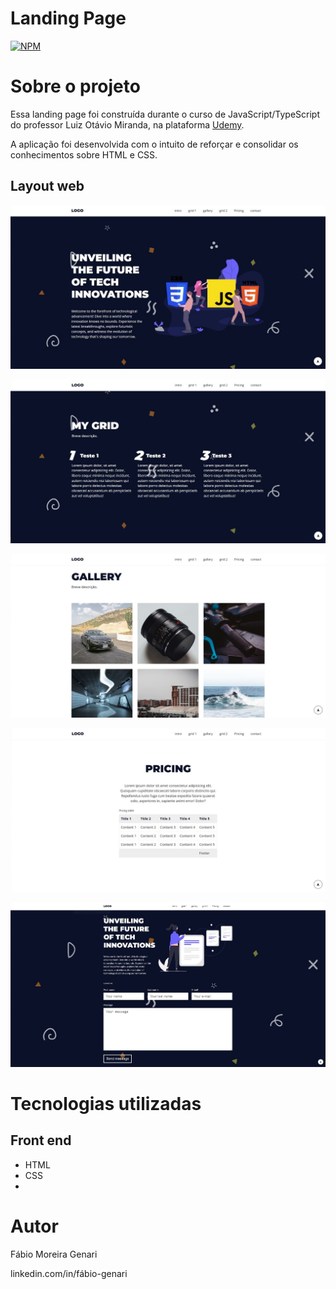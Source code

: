 # Landing Page 
[![NPM](https://img.shields.io/npm/l/react)](https://github.com/Fabio-Genari/landing-page/blob/main/LICENSE) 

# Sobre o projeto

Essa landing page foi construída durante o curso de JavaScript/TypeScript do professor Luiz Otávio Miranda, na plataforma [Udemy](https://www.udemy.com "Site da Udemy").

A aplicação foi desenvolvida com o intuito de reforçar e consolidar os conhecimentos sobre HTML e CSS.

## Layout web
![Web 1](https://github.com/Fabio-Genari/landing-page/blob/main/assets/img/home.JPG)

![Web 2](https://github.com/Fabio-Genari/landing-page/blob/main/assets/img/grid.JPG)

![Web 3](https://github.com/Fabio-Genari/landing-page/blob/main/assets/img/gallery.JPG)

![Web 4](https://github.com/Fabio-Genari/landing-page/blob/main/assets/img/pricing.JPG)

![Web 5](https://github.com/Fabio-Genari/landing-page/blob/main/assets/img/contact.JPG)

# Tecnologias utilizadas
## Front end
- HTML
- CSS
- 
# Autor

Fábio Moreira Genari

 linkedin.com/in/fábio-genari
